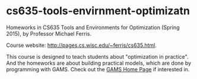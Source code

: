 # cs635-tools-envirnment-optimizatn
Homeworks in CS635 Tools and Environments for Optimization (Spring 2015), by Professor Michael Ferris.

Course website: http://pages.cs.wisc.edu/~ferris/cs635.html.

This course is designed to teach students about "optimization in practice". And the homeworks are about building practical models, which are done by programming with GAMS. Check out the [GAMS Home Page](https://www.gams.com/) if interested in. 

